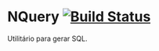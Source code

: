 # NQuery  [![Build Status](https://travis-ci.org/coderlrv/NQuery.svg?branch=master)](https://travis-ci.org/coderlrv/NQuery)
Utilitário para gerar SQL.
